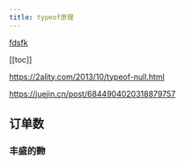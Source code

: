 ```yaml
---
title: typeof原理
---
```

[fdsfk][foo]

[foo]: http: "fds"

[[toc]]


https://2ality.com/2013/10/typeof-null.html

https://juejin.cn/post/6844904020318879757

## 订单数

### 丰盛的覅